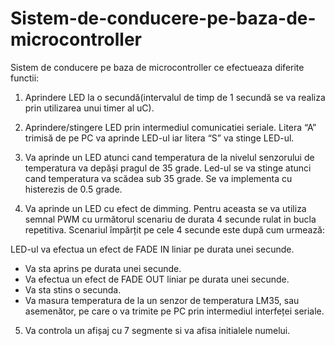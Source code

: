 # Sistem-de-conducere-pe-baza-de-microcontroller
Sistem de conducere pe baza de microcontroller ce efectueaza diferite functii: 

1. Aprindere LED la o secundă(intervalul de timp de 1 secundă se va realiza prin utilizarea unui timer al uC).

2. Aprindere/stingere LED prin intermediul comunicatiei seriale. Litera “A” trimisă de pe PC va aprinde LED-ul iar litera “S” va stinge LED-ul.

3. Va aprinde un LED atunci cand temperatura de la nivelul senzorului de temperatura va depăși pragul de 35 grade. Led-ul se va stinge atunci cand temperatura va scădea sub 35 grade.  Se va implementa cu histerezis de 0.5 grade.

4. Va aprinde un LED cu efect de dimming. Pentru aceasta se va utiliza semnal PWM cu următorul scenariu de durata 4 secunde rulat in bucla repetitiva. Scenariul împărțit pe cele 4 secunde este după cum urmează:

  LED-ul va efectua un efect de FADE IN liniar pe durata unei secunde.
 - Va sta aprins pe durata unei secunde.
 - Va efectua un efect de FADE OUT liniar pe durata unei secunde.
 - Va sta stins o secunda.
 - Va masura temperatura de la un senzor de temperatura LM35, sau asemenător, pe care o va trimite pe PC prin intermediul interfeței seriale.

5. Va controla un afișaj cu 7 segmente si va afisa initialele numelui.
